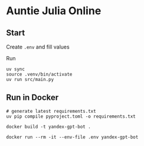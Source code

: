 # Auntie Julia Online

## Start

Create `.env` and fill values

Run

```shell
uv sync
source .venv/bin/activate
uv run src/main.py
```

## Run in Docker

```shell
# generate latest requirements.txt
uv pip compile pyproject.toml -o requirements.txt
```

```shell
docker build -t yandex-gpt-bot .
```

```shell
docker run --rm -it --env-file .env yandex-gpt-bot
```
